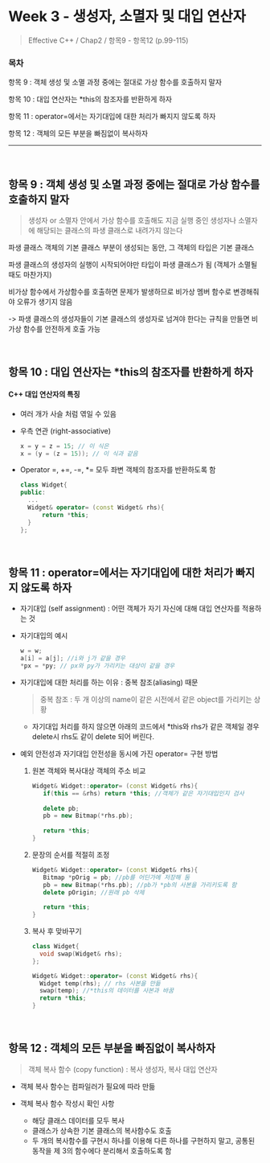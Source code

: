 # Week 3 - 생성자, 소멸자 및 대입 연산자

> Effective C++ / Chap2 / 항목9 - 항목12 (p.99-115)

### 목차

항목 9 : 객체 생성 및 소멸 과정 중에는 절대로 가상 함수를 호출하지 말자

항목 10 : 대입 연산자는 *this의 참조자를 반환하게 하자

항목 11 : operator=에서는 자기대입에 대한 처리가 빠지지 않도록 하자

항목 12 : 객체의 모든 부분을 빠짐없이 복사하자

---

<br>

## 항목 9 : 객체 생성 및 소멸 과정 중에는 절대로 가상 함수를 호출하지 말자

> 생성자 or 소멸자 안에서 가상 함수를 호출해도 지금 실행 중인 생성자나 소멸자에 해당되는 클래스의 파생 클래스로 내려가지 않는다
>

파생 클래스 객체의 기본 클래스 부분이 생성되는 동안, 그 객체의 타입은 기본 클래스

파생 클래스의 생성자의 실행이 시작되어야만 타입이 파생 클래스가 됨 (객체가 소멸될 때도 마찬가지)

비가상 함수에서 가상함수를 호출하면 문제가 발생하므로 비가상 멤버 함수로 변경해줘야 오류가 생기지 않음

-> 파생 클래스의 생성자들이 기본 클래스의 생성자로 넘겨야 한다는 규칙을 만들면 비가상 함수를 안전하게 호출 가능

<br>

## 항목 10 : 대입 연산자는 *this의 참조자를 반환하게 하자

#### C++ 대입 연산자의 특징

- 여러 개가 사슬 처럼 엮일 수 있음

- 우측 연관 (right-associative)

  ```cpp
  x = y = z = 15; // 이 식은
  x = (y = (z = 15)); // 이 식과 같음
  ```

- Operator =, +=, -=, *= 모두 좌변 객체의 참조자를 반환하도록 함

  ```c++
  class Widget{
  public:
  	...
  	Widget& operator= (const Widget& rhs){
  		return *this;
  	}
  };
  ```

<br>

## 항목 11 : operator=에서는 자기대입에 대한 처리가 빠지지 않도록 하자

- 자기대입 (self assignment) : 어떤 객체가 자기 자신에 대해 대입 연산자를 적용하는 것

- 자기대입의 예시

  ```c++
  w = w;
  a[i] = a[j]; //i와 j가 같을 경우
  *px = *py; // px와 py가 가리키는 대상이 같을 경우 
  ```

- 자기대입에 대한 처리를 하는 이유 : 중복 참조(aliasing) 때문

  > 중복 참조 : 두 개 이상의 name이 같은 시전에서 같은 object를 가리키는 상황

  - 자기대입 처리를 하지 않으면 아래의 코드에서 *this와 rhs가 같은 객체일 경우 delete시 rhs도 같이 delete 되어 버린다.

- 예외 안전성과 자기대입 안전성을 동시에 가진 operator= 구현 방법

  1. 원본 객체와 복사대상 객체의 주소 비교

     ```c++
     Widget& Widget::operator= (const Widget& rhs){
     	if(this == &rhs) return *this; //객체가 같은 자기대입인지 검사
     	
     	delete pb;
     	pb = new Bitmap(*rhs.pb);
     	
     	return *this;
     }
     ```

  2. 문장의 순서를 적절히 조정

     ```c++
     Widget& Widget::operator= (const Widget& rhs){
     	Bitmap *pOrig = pb; //pb를 어딘가에 저장해 둠
     	pb = new Bitmap(*rhs.pb); //pb가 *pb의 사본을 가리키도록 함
     	delete pOrigin; //원래 pb 삭제
       
     	return *this;
     }
     ```

  3. 복사 후 맞바꾸기

     ```c++
     class Widget{
       void swap(Widget& rhs);
     };
     
     Widget& Widget::operator= (const Widget& rhs){
       Widget temp(rhs); // rhs 사본을 만듦
       swap(temp); //*this의 데이터를 사본과 바꿈
       return *this;
     }
     ```

<br>

## 항목 12 : 객체의 모든 부분을 빠짐없이 복사하자

> 객체 복사 함수 (copy function) : 복사 생성자, 복사 대입 연산자

- 객체 복사 함수는 컴파일러가 필요에 따라 만듦

- 객체 복사 함수 작성시 확인 사항
  - 해당 클래스 데이터를 모두 복사
  - 클래스가 상속한 기본 클래스의 복사함수도 호출
  - 두 개의 복사함수를 구현시 하나를 이용해 다른 하나를 구현하지 말고, 공통된 동작을 제 3의 함수에다 분리해서 호출하도록 함
